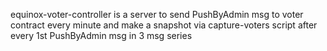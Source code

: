 equinox-voter-controller is a server to send PushByAdmin msg to voter contract every minute and make a snapshot via capture-voters script after every 1st PushByAdmin msg in 3 msg series
